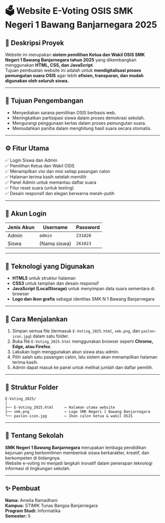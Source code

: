 # 🗳️ Website E-Voting OSIS SMK Negeri 1 Bawang Banjarnegara 2025

## 📘 Deskripsi Proyek
Website ini merupakan **sistem pemilihan Ketua dan Wakil OSIS SMK Negeri 1 Bawang Banjarnegara tahun 2025** yang dikembangkan menggunakan **HTML, CSS, dan JavaScript**.  
Tujuan pembuatan website ini adalah untuk **mendigitalisasi proses pemungutan suara OSIS** agar lebih **efisien, transparan, dan mudah digunakan oleh seluruh siswa.**

---

## 🎯 Tujuan Pengembangan
- Menyediakan sarana pemilihan OSIS berbasis web.  
- Meningkatkan partisipasi siswa dalam proses demokrasi sekolah.  
- Mengurangi penggunaan kertas dalam proses pemungutan suara.  
- Memudahkan panitia dalam menghitung hasil suara secara otomatis.

---

## ⚙️ Fitur Utama
✅ Login Siswa dan Admin  
✅ Pemilihan Ketua dan Wakil OSIS  
✅ Menampilkan visi dan misi setiap pasangan calon  
✅ Halaman terima kasih setelah memilih  
✅ Panel Admin untuk memantau daftar suara  
✅ Fitur reset suara (untuk testing)  
✅ Desain responsif dan elegan berwarna merah-putih  

---

## 👥 Akun Login
| Jenis Akun | Username | Password |
|-------------|-----------|-----------|
| Admin | `admin` | `231026` |
| Siswa | (Nama siswa) | `261023` |

---

## 🧩 Teknologi yang Digunakan
- **HTML5** untuk struktur halaman  
- **CSS3** untuk tampilan dan desain responsif  
- **JavaScript (LocalStorage)** untuk menyimpan data suara sementara di browser  
- **Logo dan ikon grafis** sebagai identitas SMK N 1 Bawang Banjarnegara  

---

## 🚀 Cara Menjalankan
1. Simpan semua file (termasuk `E-Voting_2025.html`, `smk.png`, dan `paslon-icon.jpg`) dalam satu folder.  
2. Buka file `E-Voting_2025.html` menggunakan browser seperti **Chrome, Edge, atau Firefox**.  
3. Lakukan login menggunakan akun siswa atau admin.  
4. Pilih salah satu pasangan calon, lalu sistem akan menampilkan halaman terima kasih.  
5. Admin dapat masuk ke panel untuk melihat jumlah dan daftar pemilih.

---

## 📂 Struktur Folder
```
E-Voting_2025/
│
├── E-Voting_2025.html     ← Halaman utama website
├── smk.png                ← Logo SMK Negeri 1 Bawang Banjarnegara
└── paslon-icon.jpg        ← Ikon calon ketua & wakil OSIS
```

---

## 🏫 Tentang Sekolah
**SMK Negeri 1 Bawang Banjarnegara** merupakan lembaga pendidikan kejuruan yang berkomitmen membentuk siswa berkarakter, kreatif, dan berkompeten di bidangnya.  
Website e-voting ini menjadi langkah inovatif dalam penerapan teknologi informasi di lingkungan sekolah.

---

## ✨ Pembuat
**Nama:** Amelia Ramadhani  
**Kampus:** STIMIK Tunas Bangsa Banjarnegara  
**Program Studi:** Informatika  
**Semester:** 5  
